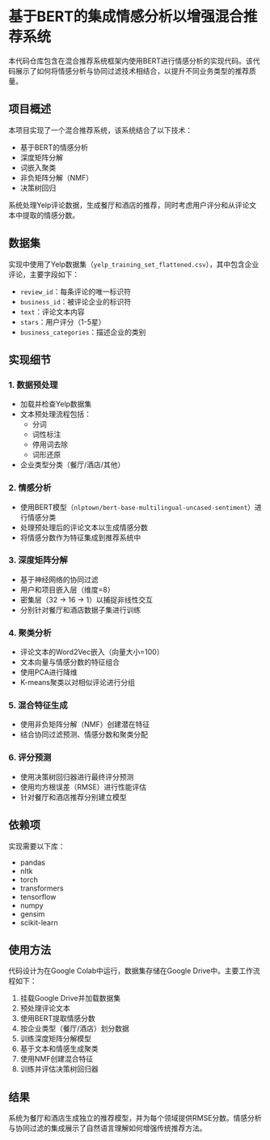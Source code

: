 
# 基于BERT的集成情感分析以增强混合推荐系统

本代码仓库包含在混合推荐系统框架内使用BERT进行情感分析的实现代码。该代码展示了如何将情感分析与协同过滤技术相结合，以提升不同业务类型的推荐质量。

## 项目概述

本项目实现了一个混合推荐系统，该系统结合了以下技术：
- 基于BERT的情感分析
- 深度矩阵分解
- 词嵌入聚类
- 非负矩阵分解（NMF）
- 决策树回归

系统处理Yelp评论数据，生成餐厅和酒店的推荐，同时考虑用户评分和从评论文本中提取的情感分数。

## 数据集

实现中使用了Yelp数据集（`yelp_training_set_flattened.csv`），其中包含企业评论，主要字段如下：
- `review_id`：每条评论的唯一标识符
- `business_id`：被评论企业的标识符
- `text`：评论文本内容
- `stars`：用户评分（1-5星）
- `business_categories`：描述企业的类别

## 实现细节

### 1. 数据预处理
- 加载并检查Yelp数据集
- 文本预处理流程包括：
  - 分词
  - 词性标注
  - 停用词去除
  - 词形还原
- 企业类型分类（餐厅/酒店/其他）

### 2. 情感分析
- 使用BERT模型（`nlptown/bert-base-multilingual-uncased-sentiment`）进行情感分类
- 处理预处理后的评论文本以生成情感分数
- 将情感分数作为特征集成到推荐系统中

### 3. 深度矩阵分解
- 基于神经网络的协同过滤
- 用户和项目嵌入层（维度=8）
- 密集层（32 → 16 → 1）以捕捉非线性交互
- 分别针对餐厅和酒店数据子集进行训练

### 4. 聚类分析
- 评论文本的Word2Vec嵌入（向量大小=100）
- 文本向量与情感分数的特征组合
- 使用PCA进行降维
- K-means聚类以对相似评论进行分组

### 5. 混合特征生成
- 使用非负矩阵分解（NMF）创建潜在特征
- 结合协同过滤预测、情感分数和聚类分配

### 6. 评分预测
- 使用决策树回归器进行最终评分预测
- 使用均方根误差（RMSE）进行性能评估
- 针对餐厅和酒店推荐分别建立模型

## 依赖项

实现需要以下库：
- pandas
- nltk
- torch
- transformers
- tensorflow
- numpy
- gensim
- scikit-learn

## 使用方法

代码设计为在Google Colab中运行，数据集存储在Google Drive中。主要工作流程如下：
1. 挂载Google Drive并加载数据集
2. 预处理评论文本
3. 使用BERT提取情感分数
4. 按企业类型（餐厅/酒店）划分数据
5. 训练深度矩阵分解模型
6. 基于文本和情感生成聚类
7. 使用NMF创建混合特征
8. 训练并评估决策树回归器

## 结果

系统为餐厅和酒店生成独立的推荐模型，并为每个领域提供RMSE分数。情感分析与协同过滤的集成展示了自然语言理解如何增强传统推荐方法。